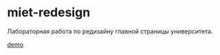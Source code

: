 # miet-redesign

Лабораторная работа по редизайну главной страницы университета.

[demo](https://gubmax.github.io/miet-redesign)
